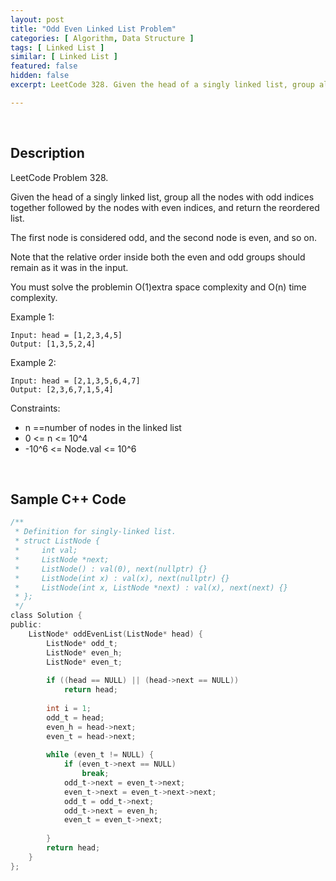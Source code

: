 ```yaml
---
layout: post
title: "Odd Even Linked List Problem"
categories: [ Algorithm, Data Structure ]
tags: [ Linked List ]
similar: [ Linked List ]
featured: false
hidden: false
excerpt: LeetCode 328. Given the head of a singly linked list, group all the nodes with odd indices together followed by the nodes with even indices, and return the reordered list.

---
```


<br />

## Description

LeetCode Problem 328.

Given the head of a singly linked list, group all the nodes with odd indices together followed by the nodes with even indices, and return the reordered list.

The first node is considered odd, and the second node is even, and so on.

Note that the relative order inside both the even and odd groups should remain as it was in the input.

You must solve the problemin O(1)extra space complexity and O(n) time complexity.

Example 1:
```
Input: head = [1,2,3,4,5]
Output: [1,3,5,2,4]
```

Example 2:
```
Input: head = [2,1,3,5,6,4,7]
Output: [2,3,6,7,1,5,4]
```

Constraints:
* n ==number of nodes in the linked list
* 0 <= n <= 10^4
* -10^6 <= Node.val <= 10^6

<br />

## Sample C++ Code


```c
/**
 * Definition for singly-linked list.
 * struct ListNode {
 *     int val;
 *     ListNode *next;
 *     ListNode() : val(0), next(nullptr) {}
 *     ListNode(int x) : val(x), next(nullptr) {}
 *     ListNode(int x, ListNode *next) : val(x), next(next) {}
 * };
 */
class Solution {
public:
    ListNode* oddEvenList(ListNode* head) {
        ListNode* odd_t;
        ListNode* even_h;
        ListNode* even_t;
        
        if ((head == NULL) || (head->next == NULL))
            return head;
        
        int i = 1;
        odd_t = head;
        even_h = head->next;
        even_t = head->next;
        
        while (even_t != NULL) {
            if (even_t->next == NULL)
                break;
            odd_t->next = even_t->next;
            even_t->next = even_t->next->next;
            odd_t = odd_t->next;
            odd_t->next = even_h;
            even_t = even_t->next;
            
        }
        return head;
    }
};
```


